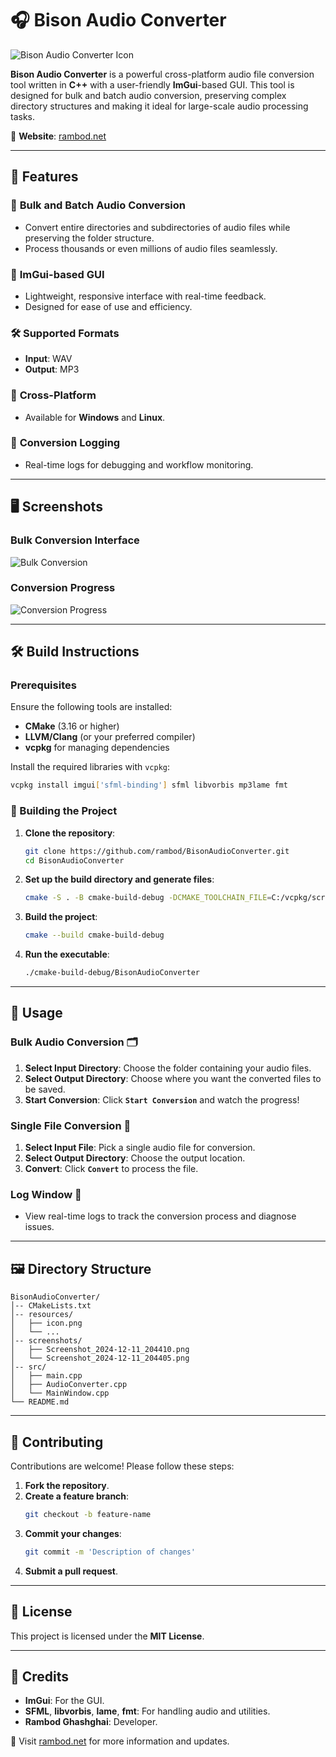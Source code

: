 # 🎧 Bison Audio Converter

![Bison Audio Converter Icon](resources/icon.png)

**Bison Audio Converter** is a powerful cross-platform audio file conversion tool written in **C++** with a user-friendly **ImGui**-based GUI. This tool is designed for bulk and batch audio conversion, preserving complex directory structures and making it ideal for large-scale audio processing tasks.

🔗 **Website**: [rambod.net](https://rambod.net)

---

## 🌟 Features

### 🔄 **Bulk and Batch Audio Conversion**
- Convert entire directories and subdirectories of audio files while preserving the folder structure.
- Process thousands or even millions of audio files seamlessly.

### 🎨 **ImGui-based GUI**
- Lightweight, responsive interface with real-time feedback.
- Designed for ease of use and efficiency.

### 🛠️ **Supported Formats**
- **Input**: WAV
- **Output**: MP3

### 🚀 **Cross-Platform**
- Available for **Windows** and **Linux**.

### 📜 **Conversion Logging**
- Real-time logs for debugging and workflow monitoring.

---

## 🖥️ Screenshots

### Bulk Conversion Interface

![Bulk Conversion](screenshots/Screenshot_2024-12-11_204410.png)

### Conversion Progress

![Conversion Progress](screenshots/Screenshot2024-12-11204405.png)


---

## 🛠️ Build Instructions

### Prerequisites

Ensure the following tools are installed:

- **CMake** (3.16 or higher)
- **LLVM/Clang** (or your preferred compiler)
- **vcpkg** for managing dependencies

Install the required libraries with ```vcpkg```:

```bash
vcpkg install imgui['sfml-binding'] sfml libvorbis mp3lame fmt
```

### 🚧 Building the Project

1. **Clone the repository**:
   ```bash
   git clone https://github.com/rambod/BisonAudioConverter.git
   cd BisonAudioConverter
   ```

2. **Set up the build directory and generate files**:
   ```bash
   cmake -S . -B cmake-build-debug -DCMAKE_TOOLCHAIN_FILE=C:/vcpkg/scripts/buildsystems/vcpkg.cmake
   ```

3. **Build the project**:
   ```bash
   cmake --build cmake-build-debug
   ```

4. **Run the executable**:
   ```bash
   ./cmake-build-debug/BisonAudioConverter
   ```

---

## 🚀 Usage

### Bulk Audio Conversion 🗂️

1. **Select Input Directory**: Choose the folder containing your audio files.
2. **Select Output Directory**: Choose where you want the converted files to be saved.
3. **Start Conversion**: Click **```Start Conversion```** and watch the progress!

### Single File Conversion 🎵

1. **Select Input File**: Pick a single audio file for conversion.
2. **Select Output Directory**: Choose the output location.
3. **Convert**: Click **```Convert```** to process the file.

### Log Window 📜

- View real-time logs to track the conversion process and diagnose issues.

---

## 🖼️ Directory Structure

```
BisonAudioConverter/
│-- CMakeLists.txt
│-- resources/
│   ├── icon.png
│   └── ...
│-- screenshots/
│   ├── Screenshot_2024-12-11_204410.png
│   └── Screenshot_2024-12-11_204405.png
│-- src/
│   ├── main.cpp
│   ├── AudioConverter.cpp
│   └── MainWindow.cpp
└── README.md
```

---

## 🤝 Contributing

Contributions are welcome! Please follow these steps:

1. **Fork the repository**.
2. **Create a feature branch**:
   ```bash
   git checkout -b feature-name
   ```
3. **Commit your changes**:
   ```bash
   git commit -m 'Description of changes'
   ```
4. **Submit a pull request**.

---

## 📜 License

This project is licensed under the **MIT License**.

---

## 🙌 Credits

- **ImGui**: For the GUI.
- **SFML**, **libvorbis**, **lame**, **fmt**: For handling audio and utilities.
- **Rambod Ghashghai**: Developer.

🔗 Visit [rambod.net](https://rambod.net) for more information and updates.
